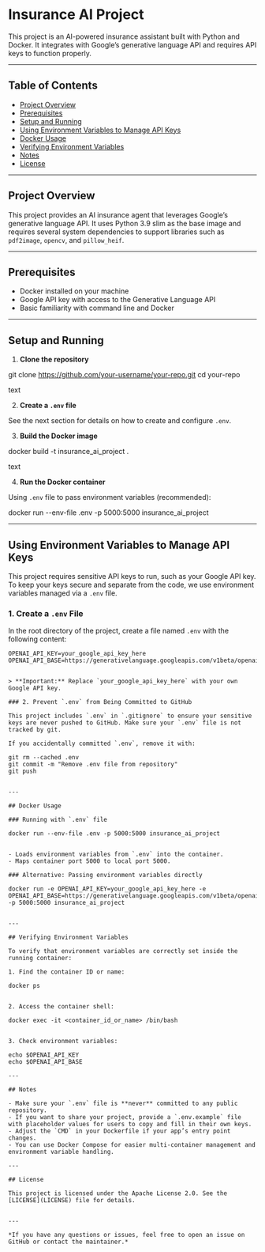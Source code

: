 # Insurance AI Project

This project is an AI-powered insurance assistant built with Python and Docker. It integrates with Google’s generative language API and requires API keys to function properly.

---

## Table of Contents

- [Project Overview](#project-overview)  
- [Prerequisites](#prerequisites)  
- [Setup and Running](#setup-and-running)  
- [Using Environment Variables to Manage API Keys](#using-environment-variables-to-manage-api-keys)  
- [Docker Usage](#docker-usage)  
- [Verifying Environment Variables](#verifying-environment-variables)  
- [Notes](#notes)  
- [License](#license)  

---

## Project Overview

This project provides an AI insurance agent that leverages Google’s generative language API. It uses Python 3.9 slim as the base image and requires several system dependencies to support libraries such as `pdf2image`, `opencv`, and `pillow_heif`.

---

## Prerequisites

- Docker installed on your machine  
- Google API key with access to the Generative Language API  
- Basic familiarity with command line and Docker  

---

## Setup and Running

1. **Clone the repository**

git clone https://github.com/your-username/your-repo.git
cd your-repo

text

2. **Create a `.env` file**

See the next section for details on how to create and configure `.env`.

3. **Build the Docker image**

docker build -t insurance_ai_project .

text

4. **Run the Docker container**

Using `.env` file to pass environment variables (recommended):

docker run --env-file .env -p 5000:5000 insurance_ai_project


---

## Using Environment Variables to Manage API Keys

This project requires sensitive API keys to run, such as your Google API key. To keep your keys secure and separate from the code, we use environment variables managed via a `.env` file.

### 1. Create a `.env` File

In the root directory of the project, create a file named `.env` with the following content:

```env
OPENAI_API_KEY=your_google_api_key_here
OPENAI_API_BASE=https://generativelanguage.googleapis.com/v1beta/openai


> **Important:** Replace `your_google_api_key_here` with your own Google API key.

### 2. Prevent `.env` from Being Committed to GitHub

This project includes `.env` in `.gitignore` to ensure your sensitive keys are never pushed to GitHub. Make sure your `.env` file is not tracked by git.

If you accidentally committed `.env`, remove it with:

git rm --cached .env
git commit -m "Remove .env file from repository"
git push


---

## Docker Usage

### Running with `.env` file

docker run --env-file .env -p 5000:5000 insurance_ai_project


- Loads environment variables from `.env` into the container.  
- Maps container port 5000 to local port 5000.

### Alternative: Passing environment variables directly

docker run -e OPENAI_API_KEY=your_google_api_key_here -e OPENAI_API_BASE=https://generativelanguage.googleapis.com/v1beta/openai -p 5000:5000 insurance_ai_project


---

## Verifying Environment Variables

To verify that environment variables are correctly set inside the running container:

1. Find the container ID or name:

docker ps


2. Access the container shell:

docker exec -it <container_id_or_name> /bin/bash


3. Check environment variables:

echo $OPENAI_API_KEY
echo $OPENAI_API_BASE

---

## Notes

- Make sure your `.env` file is **never** committed to any public repository.  
- If you want to share your project, provide a `.env.example` file with placeholder values for users to copy and fill in their own keys.  
- Adjust the `CMD` in your Dockerfile if your app’s entry point changes.  
- You can use Docker Compose for easier multi-container management and environment variable handling.

---

## License

This project is licensed under the Apache License 2.0. See the [LICENSE](LICENSE) file for details.


---

*If you have any questions or issues, feel free to open an issue on GitHub or contact the maintainer.*
